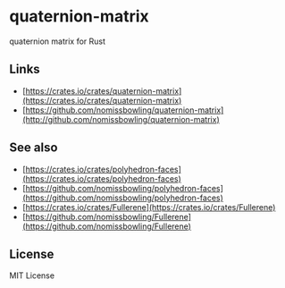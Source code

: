 quaternion-matrix
=================

quaternion matrix for Rust


Links
-----

- [https://crates.io/crates/quaternion-matrix](https://crates.io/crates/quaternion-matrix)
- [https://github.com/nomissbowling/quaternion-matrix](http://github.com/nomissbowling/quaternion-matrix)


See also
--------

- [https://crates.io/crates/polyhedron-faces](https://crates.io/crates/polyhedron-faces)
- [https://github.com/nomissbowling/polyhedron-faces](https://github.com/nomissbowling/polyhedron-faces)
- [https://crates.io/crates/Fullerene](https://crates.io/crates/Fullerene)
- [https://github.com/nomissbowling/Fullerene](https://github.com/nomissbowling/Fullerene)


License
-------

MIT License
